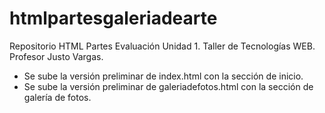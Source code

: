 # htmlpartesgaleriadearte
Repositorio HTML Partes Evaluación Unidad 1. Taller de Tecnologías WEB. Profesor Justo Vargas.

- Se sube la versión preliminar de index.html con la sección de inicio. 
- Se sube la versión preliminar de galeriadefotos.html con la sección de galería de fotos.